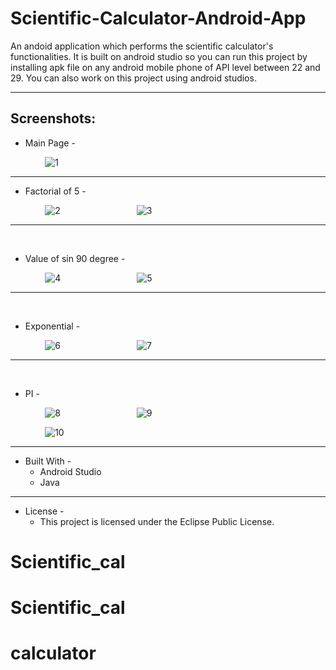 # Scientific-Calculator-Android-App

An andoid application which performs the scientific calculator's functionalities. It is built on android studio so you can run this project by installing apk file on any android mobile phone of API level between 22 and 29. You can also work on this project using android studios.
- - - -

## Screenshots:

* Main Page - 

&nbsp;&nbsp;&nbsp;&nbsp;&nbsp;&nbsp;&nbsp;&nbsp;&nbsp;&nbsp;&nbsp;&nbsp;&nbsp;    ![1](https://user-images.githubusercontent.com/37416018/67119647-61be4e00-f209-11e9-81c6-c7ca0cbc0eab.PNG)
- - - -


* Factorial of 5 - 

&nbsp;&nbsp;&nbsp;&nbsp;&nbsp;&nbsp;&nbsp;&nbsp;&nbsp;&nbsp;&nbsp;&nbsp;&nbsp;    ![2](https://user-images.githubusercontent.com/37416018/67120072-591a4780-f20a-11e9-88f8-b0655f38273b.PNG)&nbsp;&nbsp;&nbsp;&nbsp;&nbsp;&nbsp;&nbsp;&nbsp;&nbsp;&nbsp;&nbsp;&nbsp;&nbsp;&nbsp;&nbsp;&nbsp;&nbsp;&nbsp;&nbsp;&nbsp; &nbsp;&nbsp;&nbsp;&nbsp;&nbsp;&nbsp;&nbsp;&nbsp;&nbsp;    ![3](https://user-images.githubusercontent.com/37416018/67120091-61728280-f20a-11e9-957a-499d8f944824.PNG)
- - - -
<br>

* Value of sin 90 degree - 

&nbsp;&nbsp;&nbsp;&nbsp;&nbsp;&nbsp;&nbsp;&nbsp;&nbsp;&nbsp;&nbsp;&nbsp;&nbsp;    ![4](https://user-images.githubusercontent.com/37416018/67120552-5704b880-f20b-11e9-992a-5e9c9086f7ec.PNG)&nbsp;&nbsp;&nbsp;&nbsp;&nbsp;&nbsp;&nbsp;&nbsp;&nbsp;&nbsp;&nbsp;&nbsp;&nbsp;&nbsp;&nbsp;&nbsp;&nbsp;&nbsp;&nbsp;&nbsp; &nbsp;&nbsp;&nbsp;&nbsp;&nbsp;&nbsp;&nbsp;&nbsp;&nbsp;    ![5](https://user-images.githubusercontent.com/37416018/67120557-59ffa900-f20b-11e9-96f7-4faf364e90cc.PNG)
- - - -
<br>

* Exponential - 

&nbsp;&nbsp;&nbsp;&nbsp;&nbsp;&nbsp;&nbsp;&nbsp;&nbsp;&nbsp;&nbsp;&nbsp;&nbsp;    ![6](https://user-images.githubusercontent.com/37416018/67120564-5e2bc680-f20b-11e9-92bb-7aacac657966.PNG)&nbsp;&nbsp;&nbsp;&nbsp;&nbsp;&nbsp;&nbsp;&nbsp;&nbsp;&nbsp;&nbsp;&nbsp;&nbsp;&nbsp;&nbsp;&nbsp;&nbsp;&nbsp;&nbsp;&nbsp; &nbsp;&nbsp;&nbsp;&nbsp;&nbsp;&nbsp;&nbsp;&nbsp;&nbsp;    ![7](https://user-images.githubusercontent.com/37416018/67120566-5f5cf380-f20b-11e9-882c-6cb283489451.PNG)
- - - -
<br>

* PI - 

&nbsp;&nbsp;&nbsp;&nbsp;&nbsp;&nbsp;&nbsp;&nbsp;&nbsp;&nbsp;&nbsp;&nbsp;&nbsp;    ![8](https://user-images.githubusercontent.com/37416018/67120569-61bf4d80-f20b-11e9-9701-aabd153ecfaa.PNG)&nbsp;&nbsp;&nbsp;&nbsp;&nbsp;&nbsp;&nbsp;&nbsp;&nbsp;&nbsp;&nbsp;&nbsp;&nbsp;&nbsp;&nbsp;&nbsp;&nbsp;&nbsp;&nbsp;&nbsp; &nbsp;&nbsp;&nbsp;&nbsp;&nbsp;&nbsp;&nbsp;&nbsp;&nbsp;    ![9](https://user-images.githubusercontent.com/37416018/67120582-66840180-f20b-11e9-8e02-088647a8b540.PNG)

&nbsp;&nbsp;&nbsp;&nbsp;&nbsp;&nbsp;&nbsp;&nbsp;&nbsp;&nbsp;&nbsp;&nbsp;&nbsp;    ![10](https://user-images.githubusercontent.com/37416018/67120589-68e65b80-f20b-11e9-8355-af9c3db1474f.PNG)
- - - -

* Built With - 
    * Android Studio
    * Java
- - - -

* License -
    * This project is licensed under the Eclipse Public License.
# Scientific_cal
# Scientific_cal
# calculator

